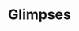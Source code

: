 ---
title: Glimpses
description_markdown: >-
  This is a new series of paintings which are small and irregular edges. They
  are left purposefully unframed, free and expansive but also appear to be a
  'glimpse' of something fleeting rather than fixed.
_gallery_date:
permalink: /paintings/glimpses
archive: false
main_image_path: /assets/images/3599a-screen-copy-1.jpg
thumb_crop:
images:
  - image_path: /assets/images/3603a-screen-copy.jpg
    image_title: No Idle Sitting
    image_description: 'Oil on wood panel, W18 H13, 2020'
  - image_path: /assets/images/3589a-screen-copy.jpg
    image_title: If I lived in a forest I would hang my dress from a tree
    image_description: 'Oil on wood panel, W23 H20 D1.5, 2020'
  - image_path: /assets/images/3592-screen-copy.jpg
    image_title: Pair-a-dice
    image_description: 'Oil on wood panel, assenblage, W17.5 H15, 2020'
  - image_path: /assets/images/3599a-screen-copy.jpg
    image_title: Backyard Bananas
    image_description: 'Oil on wood panel, assesmblage, W16.5 H23.5 D1.5, 2020'
  - image_path: /assets/images/3579-screen-copy.jpg
    image_title: Conversation with peacocks
    image_description: |-
      Oil on wood panel
      Dimensions: H33 W21 D1.5 cms, 2020
  - image_path: /assets/images/3596a-screen-copy.jpg
    image_title: Birthday Suit
    image_description: |-
      Oil on wood panel, assemblage
      Dimensions: H21 W19 D2.5 cms, 2020
  - image_path: /assets/images/3581-screen-copy.jpg
    image_title: Gone South
    image_description: |-
      Oil on wood panel
      Dimensions: W18 H20 cms, 2020
  - image_path: /assets/images/3584a-screen-copy.jpg
    image_title: Tilt
    image_description: |-
      Oil on charred wood panel
      Dimensions: W14.5 X H34 cms, 2020
  - image_path: /assets/images/3616a-screen-copy.jpg
    image_title: Absent Beach
    image_description: |-
      Oil on wood panel
      Dimensions: W16 H11 D2 cms, 2020
  - image_path: /assets/images/3612-screen-copy.jpg
    image_title: Portrait of a strawberry
    image_description: |-
      Oil on wood panel
      Dimensions: H16.5 W11.5 D2 cms, 2020
  - image_path: /assets/images/3566a-screen-copy.jpg
    image_title: The Mirrorball Resort
    image_description: |-
      Oil on wood panel, found object, mirror ball tiles,
      Dimensions: H19 W21 D5 cms, 2020
  - image_path: /assets/images/3587-screen-copy.jpg
    image_title: The Idler
    image_description: |-
      Oil on wood panel, beadwork
      Dimensions: W32 H18 D1 cms, 2020
_options:
  image_path:
    width: 1200
    height: 1200
    resize_style: contain
    mime_type: image/jpeg
  main_image_path:
    width: 1200
    height: 800
    resize_style: contain
    mime_type: image/jpeg
_comments:
  title: Gallery title
  permalink: Be careful editing this
  main_image_path: Image used to represent your gallery
  images: Add and edit your gallery images here
  image_description: May only be used in the close up of an image
---